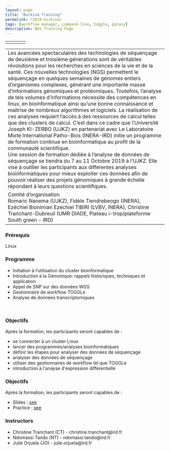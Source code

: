 ```yaml
---
layout: page
title: "Burkina Training"
permalink: /2019-burkina/
tags: [workflow manager, command-line, toggle, galaxy]
description: NGS Training Page
---
```


<table class="table-contact">
	<tr>
		<td><a class="logo" href="http://www.univ-ouaga.bf"><img class="img-logo"  src="{{ site.url }}/images/logo/logo_uzjk.jpeg" alt="" /></a></td>
		<td><a class="logo" href="http://www.pathobios.fr"><img class="img-logo" src="{{ site.url }}/images/logo/logo_pathobios.jpeg" alt="" /></a></td>
		<td><a class="logo" href="http://www.inera.bf"><img class="img-logo" src="{{ site.url }}/images/logo/logo_inera.jpeg" alt="" /></a></td>
		<td><a class="logo" href="http://bioinfo.ird.fr"><img class="img-logo"   src="{{ site.url }}/images/logo/i-trop-longtransparent.png" alt="" /></a></td>
	</tr>
</table>

<table class="table-contact">
	<tr>
		<td>
Les avancées spectaculaires des technologies de séquençage de deuxième et troisième générations sont de véritables révolutions pour les recherches en sciences de la vie et de la santé. Ces nouvelles technologies (NGS) permettent le séquençage en quelques semaines de génomes entiers d’organismes complexes, générant une importante masse d’informations génomiques et protéomiques. Toutefois, l’analyse de tels volumes d’informations nécessite des compétences en linux, en bioinformatique ainsi qu’une bonne connaissance et maitrise de nombreux algorithmes et logiciels. La réalisation de ces analyses requiert l’accès à des ressources de calcul telles que des clusters de calcul. C’est dans ce cadre que l’Université Joseph KI-ZERBO (UJKZ) en partenariat avec Le Laboratoire Mixte International Patho-Bios (INERA-IRD) initie un programme de formation continue en bioinformatique au profit de la communauté scientifique.
<br />
Une session de formation dédiée à l’analyse de données de séquençage se tiendra du 7 au 11 Octobre 2019 à l’UJKZ. Elle vise à outiller les participants aux différentes analyses bioinformatiques pour mieux exploiter ces données afin de pouvoir réaliser des projets génomiques à grande échelle répondant à leurs questions scientifiques.
</td>
	</tr>
	<tr>
		<td>
Comité d’organisation
		<br />
Romaric Nanema (UJKZ), Fidèle Tiendrebeogo (INERA), Ezéchiel  Bionimian Ezechiel TIBIRI (LVBV, INERA), Christine Tranchant-Dubreuil (UMR DIADE, Plateau i-trop/plateforme South green - IRD)
		</td></tr>
</table>


### Prérequis
Linux

<div id="colonne1">
<h3>Programme</h3>
<ul>
<li>Initiation à l’utilisation du cluster bioinformatique </li>
<li>Introduction à la Génomique: rappels historiques, techniques et  application </li>
<li>Appel de SNP sur des données WGS</li>
<li>Gestionnaire de workflow TOGGLe</li>
<li>Analyse de données transcriptomiques</li>   
</ul>
    <br />
</div>

<div id="colonne2">
<h3>Objectifs</h3>
Après la formation, les participants seront capables de :
<ul>
<li>se connecter à un cluster Linux  </li>
<li>lancer des programmes/analyses bioinformatiques</li>
<li>définir les étapes pour analyser des données de séquençage</li>
<li>analyser des données de séquençage</li>
<li>utiliser des gestionnaires de workflow tel que TOGGLe</li>
<li>introduction à l'anayse d'expression differentielle </li>
</ul>
</div>


<div id="colonne3">
<h3>Objectifs</h3>
Après la formation, les participants seront capables de :
<ul>
   <li>Slides : <a target="_blank" href="{{ site.url }}/files/RNAseq_ouaga_2019_10102019-short.pdf">see</a></li>
   <li>Practice : <a target="_blank" href="{{ site.url }}/ouaga-NGS/rnaseqPractice/">see</a> </li>
</ul>
</div>



<div id="nextInline" class="clearfix">
<h3>Instructors</h3>
<ul>
    <li>Christine Tranchant (CT) - christine.tranchant@ird.fr</li>
    <li>Ndomassi Tando (NT) - ndomassi.tando@ird.fr </li>
    <li>Julie Orjuela (JO) - julie.orjuela@ird.fr </li>
</ul>
</div> 


